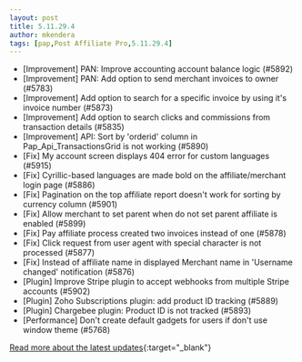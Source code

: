```yaml
---
layout: post
title: 5.11.29.4
author: mkendera
tags: [pap,Post Affiliate Pro,5.11.29.4]
---
```


- [Improvement] PAN: Improve accounting account balance logic (#5892)
- [Improvement] PAN: Add option to send merchant invoices to owner (#5783)
- [Improvement] Add option to search for a specific invoice by using it's invoice number (#5873)
- [Improvement] Add option to search clicks and commissions from transaction details (#5835)
- [Improvement] API: Sort by 'orderid' column in Pap_Api_TransactionsGrid is not working (#5890)
- [Fix] My account screen displays 404 error for custom languages (#5915)
- [Fix] Cyrillic-based languages are made bold on the affiliate/merchant login page (#5886)
- [Fix] Pagination on the top affiliate report doesn't work for sorting by currency column (#5901)
- [Fix] Allow merchant to set parent when do not set parent affiliate is enabled (#5899)
- [Fix] Pay affiliate process created two invoices instead of one (#5878)
- [Fix] Click request from user agent with special character is not processed (#5877)
- [Fix] Instead of affiliate name in displayed Merchant name in 'Username changed' notification (#5876)
- [Plugin] Improve Stripe plugin to accept webhooks from multiple Stripe accounts (#5902)
- [Plugin] Zoho Subscriptions plugin: add product ID tracking (#5889)
- [Plugin] Chargebee plugin: Product ID is not tracked (#5893)
- [Performance] Don't create default gadgets for users if don't use window theme (#5768)

[Read more about the latest updates](https://www.postaffiliatepro.com/blog/post-affiliate-pro-versions-5-11-32-2-and-5-11-29-4/){:target="_blank"}
